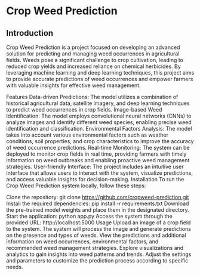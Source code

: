 
# Crop Weed Prediction
## Introduction
Crop Weed Prediction is a project focused on developing an advanced solution for predicting and managing weed occurrences in agricultural fields. Weeds pose a significant challenge to crop cultivation, leading to reduced crop yields and increased reliance on chemical herbicides. By leveraging machine learning and deep learning techniques, this project aims to provide accurate predictions of weed occurrences and empower farmers with valuable insights for effective weed management.

Features
Data-driven Predictions: The model utilizes a combination of historical agricultural data, satellite imagery, and deep learning techniques to predict weed occurrences in crop fields.
Image-based Weed Identification: The model employs convolutional neural networks (CNNs) to analyze images and identify different weed species, enabling precise weed identification and classification.
Environmental Factors Analysis: The model takes into account various environmental factors such as weather conditions, soil properties, and crop characteristics to improve the accuracy of weed occurrence predictions.
Real-time Monitoring: The system can be deployed to monitor crop fields in real time, providing farmers with timely information on weed outbreaks and enabling proactive weed management strategies.
User-friendly Interface: The project includes an intuitive user interface that allows users to interact with the system, visualize predictions, and access valuable insights for decision-making.
Installation
To run the Crop Weed Prediction system locally, follow these steps:

Clone the repository: git clone https://github.com/cropweed-prediction.git
Install the required dependencies: pip install -r requirements.txt
Download the pre-trained model weights and place them in the designated directory.
Start the application: python app.py
Access the system through the provided URL: http://localhost:5000
Usage
Upload an image of a crop field to the system.
The system will process the image and generate predictions on the presence and types of weeds.
View the predictions and additional information on weed occurrences, environmental factors, and recommended weed management strategies.
Explore visualizations and analytics to gain insights into weed patterns and trends.
Adjust the settings and parameters to customize the prediction process according to specific needs.
